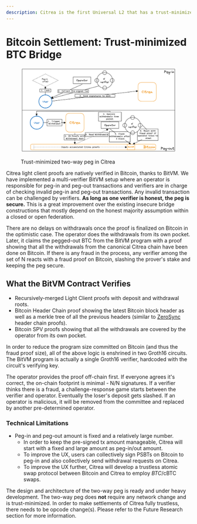 ```yaml
---
description: Citrea is the first Universal L2 that has a trust-minimized BTC bridge.
---
```


# Bitcoin Settlement: Trust-minimized BTC Bridge

<figure><img src="../../../.gitbook/assets/two-way-peg.png" alt=""><figcaption><p>Trust-minimized two-way peg in Citrea</p></figcaption></figure>

Citrea light client proofs are natively verified in Bitcoin, thanks to BitVM. We have implemented a multi-verifier BitVM setup where an operator is responsible for peg-in and peg-out transactions and verifiers are in charge of checking invalid peg-in and peg-out transactions. Any invalid transaction can be challenged by verifiers. **As long as one verifier is honest, the peg is secure.** This is a great improvement over the existing insecure bridge constructions that mostly depend on the honest majority assumption within a closed or open federation.

There are no delays on withdrawals once the proof is finalized on Bitcoin in the optimistic case. The operator does the withdrawals from its own pocket. Later, it claims the pegged-out BTC from the BitVM program with a proof showing that all the withdrawals from the canonical Citrea chain have been done on Bitcoin. If there is any fraud in the process, any verifier among the set of N reacts with a fraud proof on Bitcoin, slashing the prover's stake and keeping the peg secure.

## What the BitVM Contract Verifies

* Recursively-merged Light Client proofs with deposit and withdrawal roots.
* Bitcoin Header Chain proof showing the latest Bitcoin block header as well as a merkle tree of all the previous headers (similar to [ZeroSync](https://zerosync.org/) header chain proofs).
* Bitcoin SPV proofs showing that all the withdrawals are covered by the operator from its own pocket.

In order to reduce the program size committed on Bitcoin (and thus the fraud proof size), all of the above logic is enshrined in two Groth16 circuits. The BitVM program is actually a single Groth16 verifier, hardcoded with the circuit's verifying key.

The operator provides the proof off-chain first. If everyone agrees it's correct, the on-chain footprint is minimal - N/N signatures. If a verifier thinks there is a fraud, a challenge-response game starts between the verifier and operator. Eventually the loser's deposit gets slashed. If an operator is malicious, it will be removed from the committee and replaced by another pre-determined operator.

### Technical Limitations

* Peg-in and peg-out amount is fixed and a relatively large number.
  * In order to keep the pre-signed tx amount manageable, Citrea will start with a fixed and large amount as peg-in/out amount.
  * To improve the UX, users can collectively sign PSBTs on Bitcoin to peg-in and also collectively send withdrawal requests on Citrea.
  * To improve the UX further, Citrea will develop a trustless atomic swap protocol between Bitcoin and Citrea to employ $BTC/$cBTC swaps.

The design and architecture of the two-way peg is ready and under heavy development. The two-way peg does **not** require any network change and is trust-minimized. In order to make settlements of Citrea fully trustless, there needs to be opcode change(s). Please refer to the Future Research section for more information.
